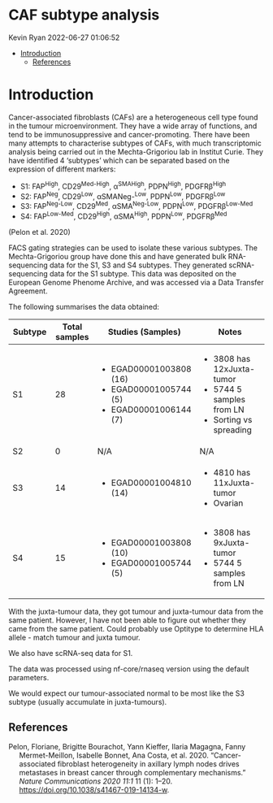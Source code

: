 CAF subtype analysis
================
Kevin Ryan
2022-06-27 01:06:52

-   [Introduction](#introduction)
    -   [References](#references)

# Introduction

Cancer-associated fibroblasts (CAFs) are a heterogeneous cell type found
in the tumour microenvironment. They have a wide array of functions, and
tend to be immunosuppressive and cancer-promoting. There have been many
attempts to characterise subtypes of CAFs, with much transcriptomic
analysis being carried out in the Mechta-Grigoriou lab in Institut
Curie. They have identified 4 ‘subtypes’ which can be separated based on
the expression of different markers:

-   S1: FAP<sup>High</sup>, CD29<sup>Med-High</sup>,
    α<sup>SMAHigh</sup>, PDPN<sup>High</sup>, PDGFRβ<sup>High</sup>
-   S2: FAP<sup>Neg</sup>, CD29<sup>Low</sup>, αSMANeg-<sup>Low</sup>,
    PDPN<sup>Low</sup>, PDGFRβ<sup>Low</sup>
-   S3: FAP<sup>Neg-Low</sup>, CD29<sup>Med</sup>,
    αSMA<sup>Neg-Low</sup>, PDPN<sup>Low</sup>, PDGFRβ<sup>Low-Med</sup>
-   S4: FAP<sup>Low-Med</sup>, CD29<sup>High</sup>, αSMA<sup>High</sup>,
    PDPN<sup>Low</sup>, PDGFRβ<sup>Med</sup>

(Pelon et al. 2020)

FACS gating strategies can be used to isolate these various subtypes.
The Mechta-Grigoriou group have done this and have generated bulk
RNA-sequencing data for the S1, S3 and S4 subtypes. They generated
scRNA-sequencing data for the S1 subtype. This data was deposited on the
European Genome Phenome Archive, and was accessed via a Data Transfer
Agreement.

The following summarises the data obtained:

<table>
<colgroup>
<col style="width: 18%" />
<col style="width: 18%" />
<col style="width: 27%" />
<col style="width: 36%" />
</colgroup>
<thead>
<tr class="header">
<th>Subtype</th>
<th>Total samples</th>
<th>Studies (Samples)</th>
<th>Notes</th>
</tr>
</thead>
<tbody>
<tr class="odd">
<td>S1</td>
<td>28</td>
<td><ul>
<li>EGAD00001003808 (16)</li>
<li>EGAD00001005744 (5)</li>
<li>EGAD00001006144 (7)</li>
</ul></td>
<td><ul>
<li>3808 has 12xJuxta-tumor</li>
<li>5744 5 samples from LN</li>
<li>Sorting vs spreading</li>
</ul></td>
</tr>
<tr class="even">
<td>S2</td>
<td>0</td>
<td>N/A</td>
<td>N/A</td>
</tr>
<tr class="odd">
<td>S3</td>
<td>14</td>
<td><ul>
<li>EGAD00001004810 (14)</li>
</ul></td>
<td><ul>
<li>4810 has 11xJuxta-tumor</li>
<li>Ovarian</li>
</ul></td>
</tr>
<tr class="even">
<td>S4</td>
<td>15</td>
<td><ul>
<li>EGAD00001003808 (10)</li>
<li>EGAD00001005744 (5)</li>
</ul></td>
<td><ul>
<li>3808 has 9xJuxta-tumor</li>
<li>5744 5 samples from LN</li>
</ul></td>
</tr>
</tbody>
</table>

With the juxta-tumour data, they got tumour and juxta-tumour data from
the same patient. However, I have not been able to figure out whether
they came from the same patient. Could probably use Optitype to
determine HLA allele - match tumour and juxta tumour.

We also have scRNA-seq data for S1.

The data was processed using nf-core/rnaseq version using the default
parameters.

We would expect our tumour-associated normal to be most like the S3
subtype (usually accumulate in juxta-tumours).

## References

<div id="refs" class="references csl-bib-body hanging-indent">

<div id="ref-Pelon2020" class="csl-entry">

Pelon, Floriane, Brigitte Bourachot, Yann Kieffer, Ilaria Magagna, Fanny
Mermet-Meillon, Isabelle Bonnet, Ana Costa, et al. 2020. “<span
class="nocase">Cancer-associated fibroblast heterogeneity in axillary
lymph nodes drives metastases in breast cancer through complementary
mechanisms</span>.” *Nature Communications 2020 11:1* 11 (1): 1–20.
<https://doi.org/10.1038/s41467-019-14134-w>.

</div>

</div>
